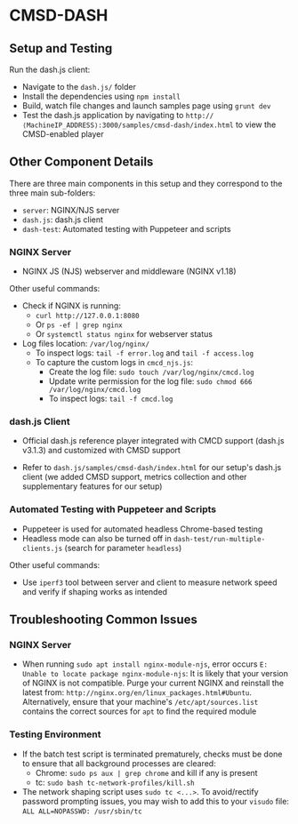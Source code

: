 # CMSD-DASH
<!-- CMSD-enabled dash.js prototype for paper titled: "Use of CMCD in HTTP Adaptive Streaming: Initial Findings" to appear in ACM NOSSDAV 2021. [Here](CMCD_Results_2020_04.pdf) is an early version presented in the DASH-IF special session on April 9th, 2021. -->

## Setup and Testing

<!-- Run the NGINX server:
- Navigate to the `server/` folder
- Install the NJS module in NGINX using `sudo apt install nginx-module-njs`
- Open `nginx/config/nginx.conf` and edit `<PATH_TO_CMSD-DASH>` (under "`location /media/vod`") to indicate the absolute path to this repository
- Launch NGINX using `sudo nginx -c <PATH_TO_CMSD-DASH>/server/nginx/config/nginx.conf` (note that the absolute path must be used)
- Reload NGINX using `sudo nginx -c <PATH_TO_CMSD-DASH>/server/nginx/config/nginx.conf -s reload`, if the configuration has changed
- Test the NJS application `cmsd_njs.js` with CMCD using `http://⟨MachineIP_ADDRESS⟩:8080/cmsd-njs/testProcessQuery?CMCD=bl%3D21300` and verify that it returns a value of 21300 for buffer length (bl) -->

Run the dash.js client:
- Navigate to the `dash.js/` folder
- Install the dependencies using `npm install`
- Build, watch file changes and launch samples page using `grunt dev`
- Test the dash.js application by navigating to `http://⟨MachineIP_ADDRESS⟩:3000/samples/cmsd-dash/index.html` to view the CMSD-enabled player

<!-- Run the experiment:
- Navigate to the `dash-test/` folder
- Install the dependencies using `npm install`
- Edit `network_profile` in `dash-test/package.json` to specify the desired bandwidth profile for the test. The list of available bandwidth profiles are given in `dash-test/tc-network-profiles/`
- Edit `maxCapacityBitsPerS` in `cmcd-server/nginx/cmcd_njs.js` according to the selected bandwidth profile. Reload the NGINX config since we made a configuration change
- Edit `client_profile` in `dash-test/package.json` to specify the desired client profile (with CMCD or NO CMCD). There are two client profiles:
    - client_profile_join_test_with_cmcd.js
    - client_profile_join_test_no_cmcd.js
- Update the setup parameters in the two client profile files based on the target scenario, such as the numberof clients (`numClient`), minimum buffer (`minBufferGlobal`), maximum buffer (`maxBufferGlobal`), video location (`url`) and segment duration (`segmentDuration`). The set of video datasets are located in `cmcd-server/nginx/media/vod/`
- Start a test using `npm run test-multiple-clients`. Note that testing is done in Chrome headless mode by default
- Alternatively, to do a batch test with consecutive repeated runs for CMCD and NO CMCD (e.g., a batch test of five CMCD and five NO CMCD runs), update the parameters in the two client profile files and `batch_test.sh` and then run the batch test script with `sudo bash batch_test.sh`
    - Note that the parameter values in `batch_test.sh` will overwrite those in `package.json`, hence there is no need to edit the latter for this batch test run
    - Note that the `jq` tool must be installed to use the batch test script: `sudo apt-get install jq`
    - If the batch test script is terminated prematurely, the background Chrome processes need to be killed
- Once the runs are finished, clear any previous tc setup using `sudo bash tc-network-profiles/kill.sh` (this must be run before starting any new run)
- On completing the test run, results are generated in the `results/<timestamp>_multiple_clients/` folder ordered by the test run’s timestamp
- To generate summary results across all clients in a test run, first navigate to the `results/` folder and then run `python generate_summary.py` -->



## Other Component Details

There are three main components in this setup and they correspond to the three main sub-folders:

- `server`: NGINX/NJS server
- `dash.js`: dash.js client
- `dash-test`: Automated testing with Puppeteer and scripts


### NGINX Server

- NGINX JS (NJS) webserver and middleware (NGINX v1.18)
<!-- - See `nginx/cmcd_njs.js` for more details on the NJS application logic and implementation
    - Note that request URLs that are prefixed with `/cmcd-njs/bufferBasedRateControl` refer to CMCD requests and will trigger the NJS rate control mechanism
    - Example request with CMCD: `http://localhost:8080/cmcd-njs/bufferBasedRateControl/media/vod/bbb_30fps_akamai/bbb_30fps.mpd` 
    - Example request with NO CMCD: `http://localhost:8080/media/vod/bbb_30fps_akamai/bbb_30fps.mpd` -->

Other useful commands:
- Check if NGINX is running:
  - `curl http://127.0.0.1:8080`
  - Or `ps -ef | grep nginx`
  - Or `systemctl status nginx` for webserver status
- Log files location: `/var/log/nginx/`
  - To inspect logs: `tail -f error.log` and `tail -f access.log`
  - To capture the custom logs in `cmcd_njs.js`:
    - Create the log file: `sudo touch /var/log/nginx/cmcd.log`
    - Update write permission for the log file: `sudo chmod 666 /var/log/nginx/cmcd.log`
    - To inspect logs: `tail -f cmcd.log`

### dash.js Client

- Official dash.js reference player integrated with CMCD support (dash.js v3.1.3) and customized with CMSD support
<!-- - Refer to `dash.js/samples/advanced/cmcd.html` for the offical CMCD-enabled sample player (basic sample) -->
- Refer to `dash.js/samples/cmsd-dash/index.html` for our setup's dash.js client (we added CMSD support, metrics collection and other supplementary features for our setup)

### Automated Testing with Puppeteer and Scripts

- Puppeteer is used for automated headless Chrome-based testing
- Headless mode can also be turned off in `dash-test/run-multiple-clients.js` (search for parameter `headless`)

Other useful commands:
- Use `iperf3` tool between server and client to measure network speed and verify if shaping works as intended



## Troubleshooting Common Issues

### NGINX Server

- When running `sudo apt install nginx-module-njs`, error occurs `E: Unable to locate package nginx-module-njs`: It is likely that your version of NGINX is not compatible. Purge your current NGINX and reinstall the latest from: `http://nginx.org/en/linux_packages.html#Ubuntu`. Alternatively, ensure that your machine's `/etc/apt/sources.list` contains the correct sources for `apt` to find the required module

### Testing Environment

- If the batch test script is terminated prematurely, checks must be done to ensure that all background processes are cleared:
    - Chrome: `sudo ps aux | grep chrome` and kill if any is present
    - tc: `sudo bash tc-network-profiles/kill.sh`
- The network shaping script uses `sudo tc <...>`. To avoid/rectify password prompting issues, you may wish to add this to your `visudo` file: `ALL ALL=NOPASSWD: /usr/sbin/tc`
